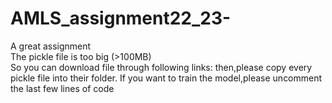 # AMLS_assignment22_23-
A great assignment\
The pickle file is too big (>100MB)\
So you can download file through following links:
then,please copy every pickle file into their folder.
If you want to train the model,please uncomment the last few lines of code

